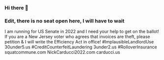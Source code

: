 ### Hi there 👋
### Edit, there is no seat open here, I will have to wait
I am running for US Senate in 2022 and I need your help to get on the ballot!
If you are a New Jersey voter who agrees that invoices are theft,
please petition & I will write the Efficiency Act in office!
#ImplausibleLandlordUse 30under5.us #CreditCounterfeitLaundering 3under2.us #RolloverInsurance squatcommune.com
NickCarducci2022.com carducci.us

